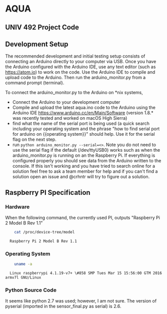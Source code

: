 # AQUA
## UNIV 492 Project Code

## Development Setup

The recommended development and initial testing setup consists of connecting an
Arduino directly to your computer via USB. Once you have the Arduino configured
with the Arduino IDE, use any text editor (such as https://atom.io) to work on
the code. Use the Arduino IDE to compile and upload code to the Arduino. Then
run the arduino_monitor.py from a command prompt (terminal).

To connect the arduino_monitor.py to the Arduino on \*nix systems,
* Connect the Arduino to your development computer
* Compile and upload the latest aqua.ino code to the Arduino using the Arduino IDE https://www.arduino.cc/en/Main/Software (version 1.8.\* was recently tested and worked on macOS High Sierra)
* find what the name of the serial port is being used (a quick search including your operating system and the phrase "how to find serial port for arduino on {{operating system}}" should help. Use it for the serial flag on the next step.
* run ```python arduino_monitor.py --serial=<>```. Note you do not need to use the serial flag if the default (/dev/ttyUSB0) works such as when the arduino_monitor.py is running on an the Raspberry Pi.
If everything is configured properly you should see data from the Arduino written to the console.
If this isn't working and you have tried to search online for a solution feel free to ask a team member for help and if you can't find a solution open an issue and @crhntr will try to figure out a solution.

## Raspberry PI Specification
### Hardware
When the following command, the currently used PI, outputs "Raspberry Pi 2 Model B Rev 1.1"
```bash
    cat /proc/device-tree/model
```
```
  Raspberry Pi 2 Model B Rev 1.1
```
### Operating System
```bash
    uname -a
```
```
  Linux raspberrypi 4.1.19-v7+ \#858 SMP Tues Mar 15 15:56:00 GTM 2016 armv7l GNU/Linux
```
### Python Source Code
It seems like python 2.7 was used; however, I am not sure.
The version of pyserial (imported in the sensor_final.py as serial) is 2.6.
